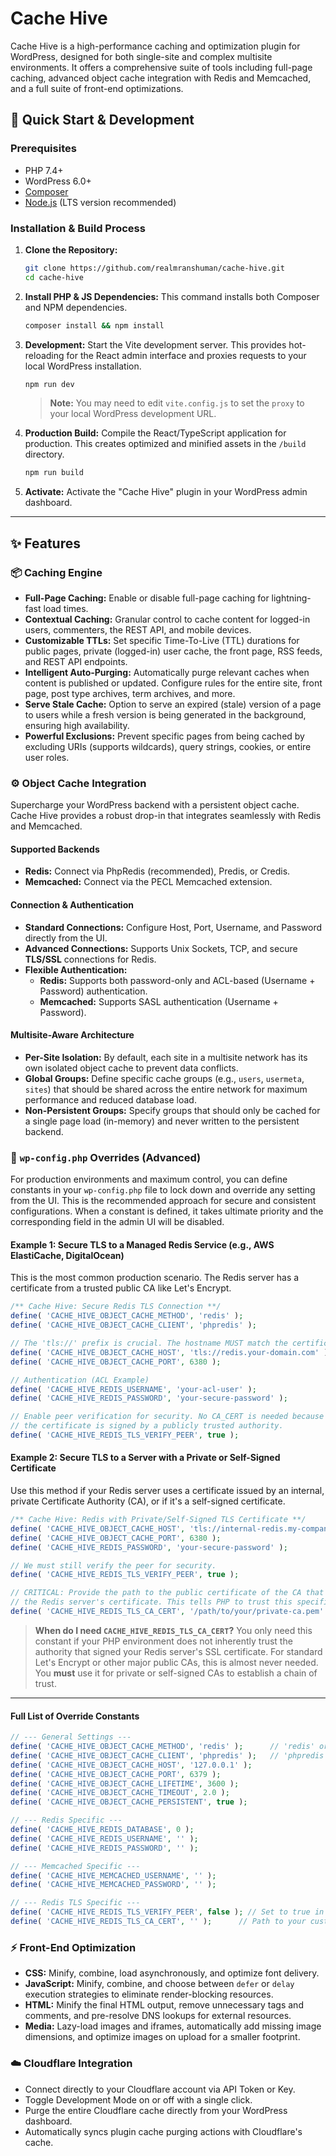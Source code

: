 # Cache Hive

Cache Hive is a high-performance caching and optimization plugin for WordPress, designed for both single-site and complex multisite environments. It offers a comprehensive suite of tools including full-page caching, advanced object cache integration with Redis and Memcached, and a full suite of front-end optimizations.

## 🚀 Quick Start & Development

### Prerequisites
- PHP 7.4+
- WordPress 6.0+
- [Composer](https://getcomposer.org/)
- [Node.js](https://nodejs.org/) (LTS version recommended)

### Installation & Build Process
1.  **Clone the Repository:**
    ```sh
    git clone https://github.com/realmranshuman/cache-hive.git
    cd cache-hive
    ```

2.  **Install PHP & JS Dependencies:**
    This command installs both Composer and NPM dependencies.
    ```sh
    composer install && npm install
    ```

3.  **Development:**
    Start the Vite development server. This provides hot-reloading for the React admin interface and proxies requests to your local WordPress installation.
    ```sh
    npm run dev
    ```
    > **Note:** You may need to edit `vite.config.js` to set the `proxy` to your local WordPress development URL.

4.  **Production Build:**
    Compile the React/TypeScript application for production. This creates optimized and minified assets in the `/build` directory.
    ```sh
    npm run build
    ```

5.  **Activate:**
    Activate the "Cache Hive" plugin in your WordPress admin dashboard.

---

## ✨ Features

### 📦 Caching Engine

-   **Full-Page Caching:** Enable or disable full-page caching for lightning-fast load times.
-   **Contextual Caching:** Granular control to cache content for logged-in users, commenters, the REST API, and mobile devices.
-   **Customizable TTLs:** Set specific Time-To-Live (TTL) durations for public pages, private (logged-in) user cache, the front page, RSS feeds, and REST API endpoints.
-   **Intelligent Auto-Purging:** Automatically purge relevant caches when content is published or updated. Configure rules for the entire site, front page, post type archives, term archives, and more.
-   **Serve Stale Cache:** Option to serve an expired (stale) version of a page to users while a fresh version is being generated in the background, ensuring high availability.
-   **Powerful Exclusions:** Prevent specific pages from being cached by excluding URIs (supports wildcards), query strings, cookies, or entire user roles.

### ⚙️ Object Cache Integration

Supercharge your WordPress backend with a persistent object cache. Cache Hive provides a robust drop-in that integrates seamlessly with Redis and Memcached.

#### Supported Backends
-   **Redis:** Connect via PhpRedis (recommended), Predis, or Credis.
-   **Memcached:** Connect via the PECL Memcached extension.

#### Connection & Authentication
-   **Standard Connections:** Configure Host, Port, Username, and Password directly from the UI.
-   **Advanced Connections:** Supports Unix Sockets, TCP, and secure **TLS/SSL** connections for Redis.
-   **Flexible Authentication:**
    -   **Redis:** Supports both password-only and ACL-based (Username + Password) authentication.
    -   **Memcached:** Supports SASL authentication (Username + Password).

#### Multisite-Aware Architecture
-   **Per-Site Isolation:** By default, each site in a multisite network has its own isolated object cache to prevent data conflicts.
-   **Global Groups:** Define specific cache groups (e.g., `users`, `usermeta`, `sites`) that should be shared across the entire network for maximum performance and reduced database load.
-   **Non-Persistent Groups:** Specify groups that should only be cached for a single page load (in-memory) and never written to the persistent backend.

### 🚀 `wp-config.php` Overrides (Advanced)

For production environments and maximum control, you can define constants in your `wp-config.php` file to lock down and override any setting from the UI. This is the recommended approach for secure and consistent configurations. When a constant is defined, it takes ultimate priority and the corresponding field in the admin UI will be disabled.

#### Example 1: Secure TLS to a Managed Redis Service (e.g., AWS ElastiCache, DigitalOcean)

This is the most common production scenario. The Redis server has a certificate from a trusted public CA like Let's Encrypt.

```php
/** Cache Hive: Secure Redis TLS Connection **/
define( 'CACHE_HIVE_OBJECT_CACHE_METHOD', 'redis' );
define( 'CACHE_HIVE_OBJECT_CACHE_CLIENT', 'phpredis' );

// The 'tls://' prefix is crucial. The hostname MUST match the certificate's name.
define( 'CACHE_HIVE_OBJECT_CACHE_HOST', 'tls://redis.your-domain.com' );
define( 'CACHE_HIVE_OBJECT_CACHE_PORT', 6380 );

// Authentication (ACL Example)
define( 'CACHE_HIVE_REDIS_USERNAME', 'your-acl-user' );
define( 'CACHE_HIVE_REDIS_PASSWORD', 'your-secure-password' );

// Enable peer verification for security. No CA_CERT is needed because
// the certificate is signed by a publicly trusted authority.
define( 'CACHE_HIVE_REDIS_TLS_VERIFY_PEER', true );
```

#### Example 2: Secure TLS to a Server with a Private or Self-Signed Certificate

Use this method if your Redis server uses a certificate issued by an internal, private Certificate Authority (CA), or if it's a self-signed certificate.

```php
/** Cache Hive: Redis with Private/Self-Signed TLS Certificate **/
define( 'CACHE_HIVE_OBJECT_CACHE_HOST', 'tls://internal-redis.my-company.lan' );
define( 'CACHE_HIVE_OBJECT_CACHE_PORT', 6380 );
define( 'CACHE_HIVE_REDIS_PASSWORD', 'your-secure-password' );

// We must still verify the peer for security.
define( 'CACHE_HIVE_REDIS_TLS_VERIFY_PEER', true );

// CRITICAL: Provide the path to the public certificate of the CA that signed
// the Redis server's certificate. This tells PHP to trust this specific CA.
define( 'CACHE_HIVE_REDIS_TLS_CA_CERT', '/path/to/your/private-ca.pem' );
```
> **When do I need `CACHE_HIVE_REDIS_TLS_CA_CERT`?**
> You only need this constant if your PHP environment does not inherently trust the authority that signed your Redis server's SSL certificate. For standard Let's Encrypt or other major public CAs, this is almost never needed. You **must** use it for private or self-signed CAs to establish a chain of trust.

---

#### Full List of Override Constants

```php
// --- General Settings ---
define( 'CACHE_HIVE_OBJECT_CACHE_METHOD', 'redis' );      // 'redis' or 'memcached'
define( 'CACHE_HIVE_OBJECT_CACHE_CLIENT', 'phpredis' );   // 'phpredis', 'predis', 'credis'
define( 'CACHE_HIVE_OBJECT_CACHE_HOST', '127.0.0.1' );
define( 'CACHE_HIVE_OBJECT_CACHE_PORT', 6379 );
define( 'CACHE_HIVE_OBJECT_CACHE_LIFETIME', 3600 );
define( 'CACHE_HIVE_OBJECT_CACHE_TIMEOUT', 2.0 );
define( 'CACHE_HIVE_OBJECT_CACHE_PERSISTENT', true );

// --- Redis Specific ---
define( 'CACHE_HIVE_REDIS_DATABASE', 0 );
define( 'CACHE_HIVE_REDIS_USERNAME', '' );
define( 'CACHE_HIVE_REDIS_PASSWORD', '' );

// --- Memcached Specific ---
define( 'CACHE_HIVE_MEMCACHED_USERNAME', '' );
define( 'CACHE_HIVE_MEMCACHED_PASSWORD', '' );

// --- Redis TLS Specific ---
define( 'CACHE_HIVE_REDIS_TLS_VERIFY_PEER', false ); // Set to true in production for security
define( 'CACHE_HIVE_REDIS_TLS_CA_CERT', '' );      // Path to your custom/private CA certificate file (.pem or .crt)
```

### ⚡️ Front-End Optimization

-   **CSS:** Minify, combine, load asynchronously, and optimize font delivery.
-   **JavaScript:** Minify, combine, and choose between `defer` or `delay` execution strategies to eliminate render-blocking resources.
-   **HTML:** Minify the final HTML output, remove unnecessary tags and comments, and pre-resolve DNS lookups for external resources.
-   **Media:** Lazy-load images and iframes, automatically add missing image dimensions, and optimize images on upload for a smaller footprint.

### ☁️ Cloudflare Integration

-   Connect directly to your Cloudflare account via API Token or Key.
-   Toggle Development Mode on or off with a single click.
-   Purge the entire Cloudflare cache directly from your WordPress dashboard.
-   Automatically syncs plugin cache purging actions with Cloudflare's cache.
